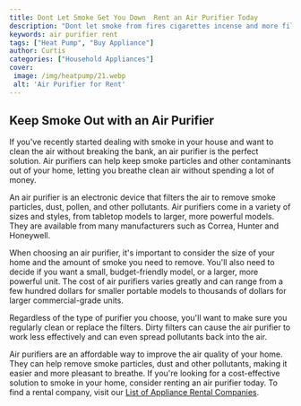 ```yaml
---
title: Dont Let Smoke Get You Down  Rent an Air Purifier Today
description: "Dont let smoke from fires cigarettes incense and more fill your home Learn how you can rent an air purifier today to help freshen your air and keep you breathing easy"
keywords: air purifier rent
tags: ["Heat Pump", "Buy Appliance"]
author: Curtis
categories: ["Household Appliances"]
cover: 
 image: /img/heatpump/21.webp
 alt: 'Air Purifier for Rent'
---
```

## Keep Smoke Out with an Air Purifier 
If you've recently started dealing with smoke in your house and want to clean the air without breaking the bank, an air purifier is the perfect solution. Air purifiers can help keep smoke particles and other contaminants out of your home, letting you breathe clean air without spending a lot of money.

An air purifier is an electronic device that filters the air to remove smoke particles, dust, pollen, and other pollutants. Air purifiers come in a variety of sizes and styles, from tabletop models to larger, more powerful models. They are available from many manufacturers such as Correa, Hunter and Honeywell.

When choosing an air purifier, it's important to consider the size of your home and the amount of smoke you need to remove. You'll also need to decide if you want a small, budget-friendly model, or a larger, more powerful unit. The cost of air purifiers varies greatly and can range from a few hundred dollars for smaller portable models to thousands of dollars for larger commercial-grade units.

Regardless of the type of purifier you choose, you'll want to make sure you regularly clean or replace the filters. Dirty filters can cause the air purifier to work less effectively and can even spread pollutants back into the air.

Air purifiers are an affordable way to improve the air quality of your home. They can help remove smoke particles, dust and other pollutants, making it easier and more pleasant to breathe. If you're looking for a cost-effective solution to smoke in your home, consider renting an air purifier today. To find a rental company, visit our [List of Appliance Rental Companies](./pages/appliance-rental).
